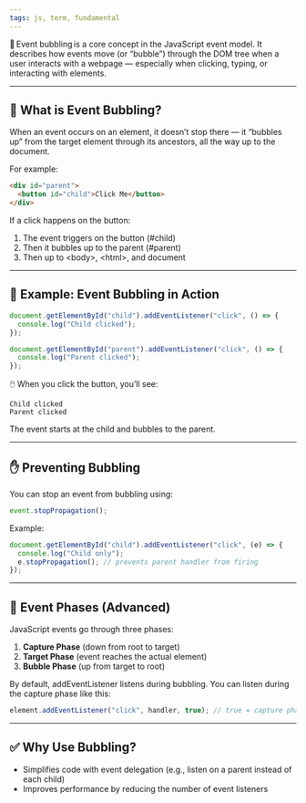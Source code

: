 ```yaml
---
tags: js, term, fundamental
---
```


🧠 Event bubbling is a core concept in the JavaScript event model. It describes how events move (or “bubble”) through the DOM tree when a user interacts with a webpage — especially when clicking, typing, or interacting with elements.

---

## **🧱 What is Event Bubbling?**

When an event occurs on an element, it doesn’t stop there — it “bubbles up” from the target element through its ancestors, all the way up to the document.

For example:

```html
<div id="parent">
  <button id="child">Click Me</button>
</div>
```

If a click happens on the button:

1. The event triggers on the button (#child)
2. Then it bubbles up to the parent (#parent)
3. Then up to \<body>, \<html>, and document

---

## **📌 Example: Event Bubbling in Action**

```js
document.getElementById("child").addEventListener("click", () => {
  console.log("Child clicked");
});

document.getElementById("parent").addEventListener("click", () => {
  console.log("Parent clicked");
});
```

🖱️ When you click the button, you’ll see:

```
Child clicked
Parent clicked
```

The event starts at the child and bubbles to the parent.

---

## **✋ Preventing Bubbling**

You can stop an event from bubbling using:

```js
event.stopPropagation();
```

Example:

```js
document.getElementById("child").addEventListener("click", (e) => {
  console.log("Child only");
  e.stopPropagation(); // prevents parent handler from firing
});
```

---

## **🔁 Event Phases (Advanced)**

JavaScript events go through three phases:

1. **Capture Phase** (down from root to target)
2. **Target Phase** (event reaches the actual element)
3. **Bubble Phase** (up from target to root)

By default, addEventListener listens during bubbling. You can listen during the capture phase like this:

```js
element.addEventListener("click", handler, true); // true = capture phase
```

---

## **✅ Why Use Bubbling?**

- Simplifies code with event delegation (e.g., listen on a parent instead of each child)
- Improves performance by reducing the number of event listeners
